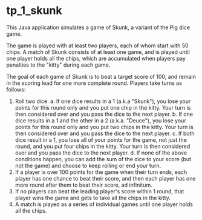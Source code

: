 # tp_1_skunk

This Java application simulates a game of Skunk, a variant of the Pig dice game.

The game is played with at least two players, each of whom start with 50 chips. A match of Skunk consists of at least one game, and is played until one player holds all the chips, which are accumulated when players pay penalties to the "kitty" during each game.

The goal of each game of Skunk is to beat a target score of 100, and remain in the scoring lead for one more complete round. Players take turns as follows:

1. Roll two dice.
 a. If one dice results in a 1 (a.k.a "Skunk"), you lose your points for this round only and you put one chip in the kitty. Your turn is then considered over and you pass the dice to the next player.
 b. If one dice results in a 1 and the other in a 2 (a.k.a. "Deuce"), you lose your points for this round only and you put two chips in the kitty. Your turn is then considered over and you pass the dice to the next player.
 c. If both dice result in a 1, you lose all of your points for the game, not just the round, and you put four chips in the kitty. Your turn is then considered over and you pass the dice to the next player.
 d. If none of the above conditions happen, you can add the sum of the dice to your score (but not the game) and choose to keep rolling or end your turn.
2. If a player is over 100 points for the game when their turn ends, each player has one chance to beat their score, and then each player has one more round after them to beat their score, ad infinitum.
3. If no players can beat the leading player's score within 1 round, that player wins the game and gets to take all the chips in the kitty.
4. A match is played as a series of individual games until one player holds all the chips.
